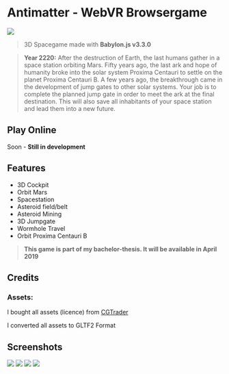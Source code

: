 # Antimatter - WebVR Browsergame

![](http://www.michaeldorn.at/potf/antimatter1.png)

> 3D Spacegame made with **Babylon.js v3.3.0**

> **Year 2220:** 
After the destruction of Earth, the last humans gather in a space station orbiting Mars. Fifty years ago, the last ark and hope of humanity broke into the solar system Proxima Centauri to settle on the planet Proxima Centauri B. A few years ago, the breakthrough came in the development of jump gates to other solar systems. Your job is to complete the planned jump gate in order to meet the ark at the final destination. This will also save all inhabitants of your space station and lead them into a new future.

## Play Online

Soon - **Still in development**


## Features
* 3D Cockpit
* Orbit Mars
* Spacestation
* Asteroid field/belt
* Asteroid Mining
* 3D Jumpgate
* Wormhole Travel
* Orbit Proxima Centauri B

> **This game is part of my bachelor-thesis. It will be available in April 2019**

## Credits

### Assets: 
I bought all assets (licence) from [CGTrader](https://www.cgtrader.com/)

I converted all assets to GLTF2 Format


## Screenshots

![](http://www.michaeldorn.at/potf/antimatter2.png)
![](http://www.michaeldorn.at/potf/antimatter3.png)
![](http://www.michaeldorn.at/potf/antimatter4.png)
![](http://www.michaeldorn.at/potf/antimatter5.png)
